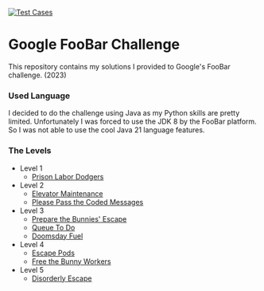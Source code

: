 [![Test Cases](https://github.com/ISchwarz23/google-foobar-challenge/actions/workflows/main.yml/badge.svg)](https://github.com/ISchwarz23/google-foobar-challenge/actions/workflows/main.yml)

# Google FooBar Challenge
This repository contains my solutions I provided to Google's FooBar challenge. (2023)

### Used Language
I decided to do the challenge using Java as my Python skills are pretty limited. 
Unfortunately I was forced to use the JDK 8 by the FooBar platform. So I was not able to use the cool Java 21 language features.

### The Levels
- Level 1
  - [Prison Labor Dodgers](src/main/java/com/google/foobar/level1/challenge1)
- Level 2
  - [Elevator Maintenance](src/main/java/com/google/foobar/level2/challenge1)
  - [Please Pass the Coded Messages](src/main/java/com/google/foobar/level2/challenge2)
- Level 3
  - [Prepare the Bunnies' Escape](src/main/java/com/google/foobar/level3/challenge1)
  - [Queue To Do](src/main/java/com/google/foobar/level3/challenge2)
  - [Doomsday Fuel](src/main/java/com/google/foobar/level3/challenge3)
- Level 4
  - [Escape Pods](src/main/java/com/google/foobar/level4/challenge1)
  - [Free the Bunny Workers](src/main/java/com/google/foobar/level4/challenge2)
- Level 5
  - [Disorderly Escape](src/main/java/com/google/foobar/level5/challenge1)
